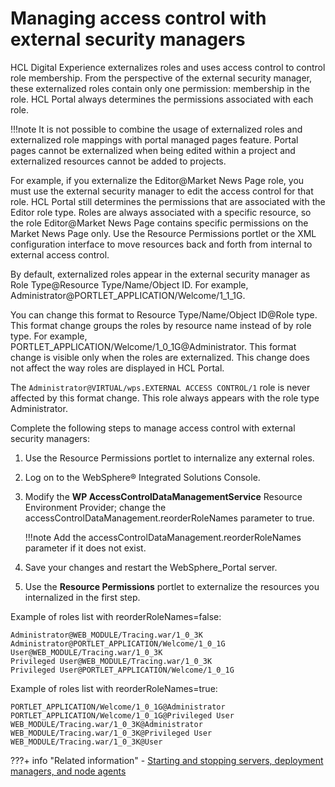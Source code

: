 # Managing access control with external security managers

HCL Digital Experience externalizes roles and uses access control to control role membership. From the perspective of the external security manager, these externalized roles contain only one permission: membership in the role. HCL Portal always determines the permissions associated with each role.

!!!note
    It is not possible to combine the usage of externalized roles and externalized role mappings with portal managed pages feature. Portal pages cannot be externalized when being edited within a project and externalized resources cannot be added to projects.

For example, if you externalize the Editor@Market News Page role, you must use the external security manager to edit the access control for that role. HCL Portal still determines the permissions that are associated with the Editor role type. Roles are always associated with a specific resource, so the role Editor@Market News Page contains specific permissions on the Market News Page only. Use the Resource Permissions portlet or the XML configuration interface to move resources back and forth from internal to external access control.

By default, externalized roles appear in the external security manager as Role Type@Resource Type/Name/Object ID. For example, Administrator@PORTLET\_APPLICATION/Welcome/1\_1\_1G.

You can change this format to Resource Type/Name/Object ID@Role type. This format change groups the roles by resource name instead of by role type. For example, PORTLET\_APPLICATION/Welcome/1\_0\_1G@Administrator. This format change is visible only when the roles are externalized. This change does not affect the way roles are displayed in HCL Portal.

The `Administrator@VIRTUAL/wps.EXTERNAL ACCESS CONTROL/1` role is never affected by this format change. This role always appears with the role type Administrator.

Complete the following steps to manage access control with external security managers:

1.  Use the Resource Permissions portlet to internalize any external roles.

2.  Log on to the WebSphere® Integrated Solutions Console.

3.  Modify the **WP AccessControlDataManagementService** Resource Environment Provider; change the accessControlDataManagement.reorderRoleNames parameter to true.

    !!!note
        Add the accessControlDataManagement.reorderRoleNames parameter if it does not exist.

4.  Save your changes and restart the WebSphere\_Portal server.

5.  Use the **Resource Permissions** portlet to externalize the resources you internalized in the first step.


Example of roles list with reorderRoleNames=false:

```
Administrator@WEB_MODULE/Tracing.war/1_0_3K
Administrator@PORTLET_APPLICATION/Welcome/1_0_1G
User@WEB_MODULE/Tracing.war/1_0_3K
Privileged User@WEB_MODULE/Tracing.war/1_0_3K
Privileged User@PORTLET_APPLICATION/Welcome/1_0_1G

```

Example of roles list with reorderRoleNames=true:

```
PORTLET_APPLICATION/Welcome/1_0_1G@Administrator
PORTLET_APPLICATION/Welcome/1_0_1G@Privileged User
WEB_MODULE/Tracing.war/1_0_3K@Administrator
WEB_MODULE/Tracing.war/1_0_3K@Privileged User
WEB_MODULE/Tracing.war/1_0_3K@User

```


???+ info "Related information" 
    - [Starting and stopping servers, deployment managers, and node agents](../../../../stopstart.md)


